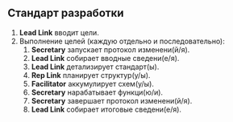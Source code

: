 ## Стандарт разработки

1. **Lead Link** вводит цели.
2. Выполнение целей (каждую отдельно и последовательно):
   1. **Secretary** запускает протокол изменени(й/я).
   2. **Lead Link** собирает вводные сведени(е/я).
   3. **Lead Link** детализирует стандарт(ы).
   4. **Rep Link** планирует структур(у/ы).
   5. **Facilitator** аккумулирует схем(у/ы).
   6. **Secretary** нарабатывает функци(ю/и).
   7. **Secretary** завершает протокол изменени(й/я).
   8. **Lead Link** собирает итоговые сведени(е/я).